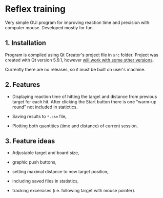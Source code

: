 # Reflex training

Very simple GUI program for improving reaction time and precision with computer mouse. Developed mostly for fun.

## 1. Installation

Program is compiled using Qt Creator's project file in `src` folder. Project was created with Qt version 5.9.1, however [will work with some other versions](https://wiki.qt.io/Qt-Version-Compatibility).

Currently there are no releases, so it must be built on user's machine.

## 2. Features

* Displaying reaction time of hitting the target and distance from previous target for each hit. After clicking the Start button there is one "warm-up round" not included in statictics. 

* Saving results to `*.csv` file,

* Plotting both quantities (time and distance) of current session.

## 3. Feature ideas

* Adjustable target and board size,

* graphic push buttons,

* setting maximal distance to new target position,

* including saved files in statistics,

* tracking excersises (i.e. following target with mouse pointer).
